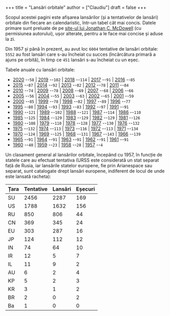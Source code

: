 +++
title = "Lansări orbitale"
author = ["Claudiu"]
draft = false
+++

Scopul acestei pagini este afișarea lansărilor (și a tentativelor de lansări) orbitale din fiecare an calendaristic, într-un tabel cât mai concis. Datele primare sunt preluate de pe [site-ul lui Jonathan C. McDowell](https://planet4589.org/space/) (cu permisiunea autorului), ușor alterate, pentru a le face mai concise și aduse la zi.

Din 1957 și până în prezent, au avut loc `6004` tentative de lansări orbitale: `5552` au fost lansări care s-au încheiat cu succes (încărcătura primară a ajuns pe orbită), în timp ce `451` lansări s-au încheiat cu un eșec.

Tabele anuale cu lansări orbitale:

-   [2020](/t/l2020) --`58` | [2019](/t/l2019) --`102` | [2018](/t/l2018) --`114` | [2017](/t/l2017) --`91` | [2016](/t/l2016) --`85`
-   [2015](/t/l2015) --`87` | [2014](/t/l2014) --`92` | [2013](/t/l2013) --`82` | [2012](/t/l2012) --`78` | [2011](/t/l2011) --`84`
-   [2010](/t/l2010) --`74` | [2009](/t/l2009) --`78` | [2008](/t/l2008) --`69` | [2007](/t/l2007) --`68` | [2006](/t/l2006) --`66`
-   [2005](/t/l2005) --`56` | [2004](/t/l2004) --`55` | [2003](/t/l2003) --`63` | [2002](/t/l2002) --`65` | [2001](/t/l2001) --`59`
-   [2000](/t/l2000) --`85` | [1999](/t/l1999) --`78` | [1998](/t/l1998) --`82` | [1997](/t/l1997) --`89` | [1996](/t/l1996) --`77`
-   [1995](/t/l1995) --`80` | [1994](/t/l1994) --`93` | [1993](/t/l1993) --`83` | [1992](/t/l1992) --`97` | [1991](/t/l1991) --`91`
-   [1990](/t/l1990) --`121` | [1989](/t/l1989) --`102` | [1988](/t/l1988) --`121` | [1987](/t/l1987) --`114` | [1986](/t/l1986) --`110`
-   [1985](/t/l1985) --`125` | [1984](/t/l1984) --`129` | [1983](/t/l1983) --`129` | [1982](/t/l1982) --`129` | [1981](/t/l1981) --`126`
-   [1980](/t/l1980) --`108` | [1979](/t/l1979) --`110` | [1978](/t/l1978) --`128` | [1977](/t/l1977) --`130` | [1976](/t/l1976) --`132`
-   [1975](/t/l1975) --`132` | [1974](/t/l1974) --`113` | [1973](/t/l1973) --`116` | [1972](/t/l1972) --`113` | [1971](/t/l1971) --`134`
-   [1970](/t/l1970) --`124` | [1969](/t/l1969) --`125` | [1968](/t/l1968) --`131` | [1967](/t/l1967) --`143` | [1966](/t/l1966) --`139`
-   [1965](/t/l1965) --`91` | [1964](/t/l1964) --`91` | [1963](/t/l1963) --`91` | [1962](/t/l1962) --`91` | [1961](/t/l1961) --`91`
-   [1960](/t/l1960) --`40` | [1959](/t/l1959) --`23` | [1958](/t/l1959) --`28` | [1957](/t/l1957) --`4`

Un clasament general al lansărilor orbitale, începând cu 1957, în funcție de statele care au efectuat tentativa (URSS este considerată un stat separat față de Rusia, iar lansările statelor europene, fie prin Arianespace sau separat, sunt catalogate drept lansări europene, indiferent de locul de unde este lansată racheta):

| Țara | Tentative | Lansări | Eșecuri |
|------|-----------|---------|---------|
| SU   | 2456      | 2287    | 169     |
| US   | 1788      | 1632    | 156     |
| RU   | 850       | 806     | 44      |
| CN   | 369       | 345     | 24      |
| EU   | 303       | 287     | 16      |
| JP   | 124       | 112     | 12      |
| IN   | 74        | 64      | 10      |
| IR   | 12        | 5       | 7       |
| IL   | 11        | 9       | 2       |
| AU   | 6         | 2       | 4       |
| KP   | 5         | 2       | 3       |
| KR   | 3         | 1       | 2       |
| BR   | 2         | 0       | 2       |
| Ba   | 1         | 0       | 0       |